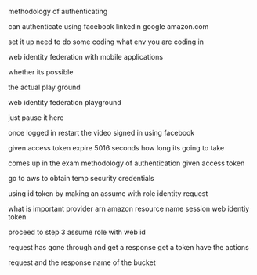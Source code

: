 methodology of authenticating

can authenticate using facebook linkedin google amazon.com

set it up need to do some coding 
what env you are coding in 

web identity federation with mobile applications

whether its possible 

the actual play ground

web identity federation playground 

just pause it here 

once logged in restart the video 
signed in using facebook 

given access token 
expire 5016 seconds 
 how long its going to take 


comes up in the exam 
methodology of authentication 
given access token 

go to aws to obtain temp security credentials

using id token by making an assume with role 
identity request

what is important 
provider 
arn 
    amazon resource name 
session 
web identiy token 

proceed to step 3 
assume role with web id

request has gone through and get a response 
get a token 
have the actions 

request and the response 
name of the bucket 




